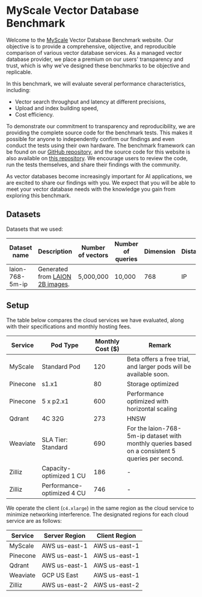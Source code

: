 # MyScale Vector Database Benchmark

Welcome to the [MyScale](https://myscale.com) Vector Database Benchmark website. Our objective is to provide a comprehensive, objective, and reproducible comparison of various vector database services. As a managed vector database provider, we place a premium on our users' transparency and trust, which is why we've designed these benchmarks to be objective and replicable.

In this benchmark, we will evaluate several performance characteristics, including:

- Vector search throughput and latency at different precisions,
- Upload and index building speed,
- Cost efficiency.

To demonstrate our commitment to transparency and reproducibility, we are providing the complete source code for the benchmark tests. This makes it possible for anyone to independently confirm our findings and even conduct the tests using their own hardware. The benchmark framework can be found on our [GitHub repository](https://github.com/myscale/vector-db-benchmark), and the source code for this website is also available on [this repository](https://github.com/myscale/benchmark). We encourage users to review the code, run the tests themselves, and share their findings with the community.

As vector databases become increasingly important for  AI applications, we are excited to share our findings with you. We expect that you will be able to meet your vector database needs with the knowledge you gain from exploring this benchmark.

## Datasets

Datasets that we used:

| Dataset name             | Description                                                                                                          | Number of vectors | Number of queries | Dimension | Distance | Filters                             | Payload columns | Download link                                                                                     |
|--------------------------|----------------------------------------------------------------------------------------------------------------------|-------------------|-------------------|-----------|----------|-------------------------------------|-----------------|---------------------------------------------------------------------------------------------------|
| laion-768-5m-ip          | Generated from [LAION 2B images](https://huggingface.co/datasets/laion/laion2b-multi-vit-h-14-embeddings/tree/main). | 5,000,000         | 10,000            | 768       | IP       | N/A                                 | 0               | [Link](https://myscale-datasets.s3.ap-southeast-1.amazonaws.com/laion-5m-test-ip.hdf5)            |

## Setup

The table below compares the cloud services we have evaluated, along with their specifications and monthly hosting fees.

| Service | Pod Type | Monthly Cost ($) | Remark |
| ------------- | ------------- | -------- | --- |
| MyScale | Standard Pod | 120 | Beta offers a free trial, and larger pods will be available soon. |
| Pinecone | s1.x1 | 80 | Storage optimized |
| Pinecone | 5 x p2.x1 | 600 | Performance optimized with horizontal scaling |
| Qdrant | 4C 32G | 273 | HNSW |
| Weaviate | SLA Tier: Standard | 690 | For the laion-768-5m-ip dataset with monthly queries based on a consistent 5 queries per second. |
| Zilliz | Capacity-optimized 1 CU | 186 | - |
| Zilliz | Performance-optimized 4 CU | 746 | - |

We operate the client (`c4.xlarge`) in the same region as the cloud service to minimize networking interference. The designated regions for each cloud service are as follows:

| Service  | Server Region | Client Region |
|----------|---------------|---------------|
| MyScale  | AWS us-east-1 | AWS us-east-1 |
| Pinecone | AWS us-east-1 | AWS us-east-1 |
| Qdrant   | AWS us-east-1 | AWS us-east-1 |
| Weaviate | GCP US East   | AWS us-east-1 |
| Zilliz   | AWS us-east-2 | AWS us-east-2 |
